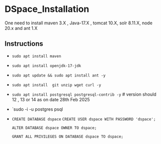 # DSpace_Installation

 One need to install maven 3.X , Java-17.X , tomcat 10.X, solr 8.11.X, node 20.x and ant 1.X

 ## Instructions
 -  `sudo apt install maven`
 -   `sudo apt install openjdk-17-jdk`
 -   `sudo apt update && sudo apt install ant -y`
 -   `sudo apt install  git unzip wget curl -y`
 -   `sudo apt install postgresql postgresql-contrib -y`  # version should 12 , 13 or 14 as on date 28th Feb 2025
 -   `sudo -i -u postgres psql
 -  `CREATE DATABASE dspace`
     `CREATE USER dspace WITH PASSWORD 'dspace';`
    
     `ALTER DATABASE dspace OWNER TO dspace;`
    
     `GRANT ALL PRIVILEGES ON DATABASE dspace TO dspace;`


